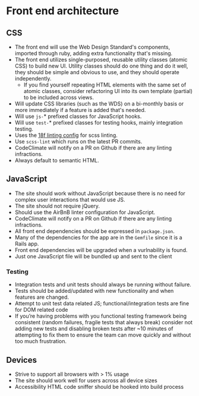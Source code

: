 # Front end architecture
## CSS
- The front end will use the Web Design Standard's components, imported through ruby, adding extra functionality that's missing.
- The front end utilizes single-purposed, reusable utility classes (atomic CSS) to build new UI. Utility classes should do one thing and do it well, they should be simple and obvious to use, and they should operate independently.
  - If you find yourself repeating HTML elements with the same set of atomic classes, consider refactoring UI into its own template (partial) to be included across views.
- Will update CSS libraries (such as the WDS) on a bi-monthly basis or more immediately if a feature is added that's needed.
- Will use `js-`* prefixed classes for JavaScript hooks.
- Will use `test-`* prefixed classes for testing hooks, mainly integration testing.
- Uses the [18f linting config](https://raw.githubusercontent.com/18F/frontend/18f-pages-staging/.scss-lint.yml) for scss linting.
- Use `scss-lint` which runs on the latest PR commits.
- CodeClimate will notify on a PR on Github if there are any linting infractions.
- Always default to semantic HTML.

## JavaScript
- The site should work without JavaScript because there is no need for complex user interactions that would use JS.
- The site should not require jQuery.
- Should use the AirBnB linter configuration for JavaScript.
- CodeClimate will notify on a PR on Github if there are any linting infractions.
- All front end dependencies should be expressed in `package.json`.
- Many of the dependencies for the app are in the `Gemfile` since it is a Rails app.
- Front end dependencies will be upgraded when a vurlnability is found.
- Just one JavaScript file will be bundled up and sent to the client

### Testing
- Integration tests and unit tests should always be running without failure.
- Tests should be added/updated with new functionality and when features are changed.
- Attempt to unit test data related JS; functional/integration tests are fine for DOM related code
- If you’re having problems with you functional testing framework being consistent (random failures, fragile tests that always break) consider not adding new tests and disabling broken tests after ~10 minutes of attempting to fix them to ensure the team can move quickly and without too much frustration.

## Devices
- Strive to support all browsers with > 1% usage
- The site should work well for users across all device sizes
- Accessibility HTML code sniffer should be hooked into build process

